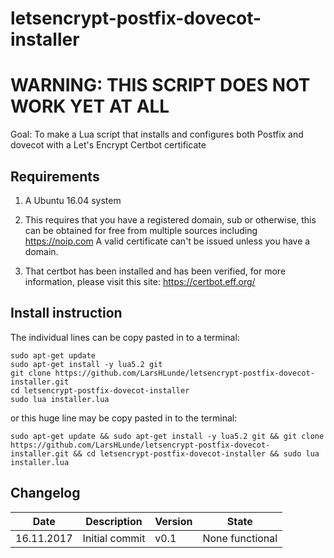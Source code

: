 # letsencrypt-postfix-dovecot-installer
# WARNING: THIS SCRIPT DOES NOT WORK YET AT ALL
Goal: To make a Lua script that installs and configures both Postfix and dovecot with a Let's Encrypt Certbot certificate

## Requirements
1. A Ubuntu 16.04 system

2. This requires that you have a registered domain, sub or otherwise, 
this can be obtained for free from multiple sources including https://noip.com 
A valid certificate can't be issued unless you have a domain.

3. That certbot has been installed and has been verified,
for more information, please visit this site: https://certbot.eff.org/

## Install instruction
The individual lines can be copy pasted in to a terminal:

```
sudo apt-get update 
sudo apt-get install -y lua5.2 git 
git clone https://github.com/LarsHLunde/letsencrypt-postfix-dovecot-installer.git 
cd letsencrypt-postfix-dovecot-installer 
sudo lua installer.lua
```
or this huge line may be copy pasted in to the terminal:
```
sudo apt-get update && sudo apt-get install -y lua5.2 git && git clone https://github.com/LarsHLunde/letsencrypt-postfix-dovecot-installer.git && cd letsencrypt-postfix-dovecot-installer && sudo lua installer.lua
```

## Changelog
Date | Description | Version | State
--- | --- | --- | ---
16.11.2017 | Initial commit | v0.1 | None functional
